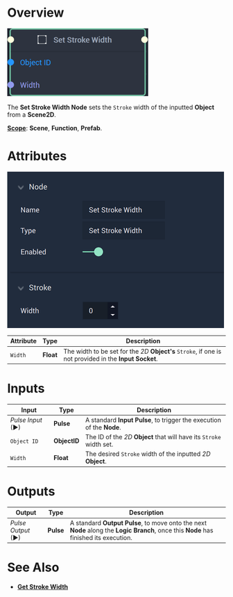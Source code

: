 # Overview

![The Set Stroke Width Node.](../../../.gitbook/assets/setstrokewidthnode20241real.png)

The **Set Stroke Width Node** sets the `Stroke` width of the inputted **Object** from a **Scene2D**.

[**Scope**](../../overview.md#scopes): **Scene**, **Function**, **Prefab**.

# Attributes

![The Set Stroke Width Node Attributes.](../../../.gitbook/assets/setstrokewidthatts2d.png)

|Attribute|Type|Description|
|---|---|---|
|`Width`|**Float**|The width to be set for the *2D* **Object's** `Stroke`, if one is not provided in the **Input Socket**.|

# Inputs

|Input|Type|Description|
|---|---|---|
|*Pulse Input* (►)|**Pulse**|A standard **Input Pulse**, to trigger the execution of the **Node**.|
|`Object ID`|**ObjectID**|The ID of the *2D* **Object** that will have its `Stroke` width set.|
|`Width`|**Float**|The desired `Stroke` width of the inputted *2D* **Object**.|

# Outputs

|Output|Type|Description|
|---|---|---|
|*Pulse Output* (►)|**Pulse**|A standard **Output Pulse**, to move onto the next **Node** along the **Logic Branch**, once this **Node** has finished its execution.|

# See Also

* [**Get Stroke Width**](getstrokewidth.md)

